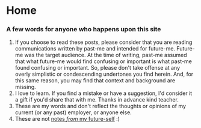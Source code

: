 # Home

### A few words for anyone who happens upon this site

1. If you choose to read these posts, please consider that you are reading communications written by past-me and intended for future-me. Future-me was the target audience. At the time of writing, past-me assumed that what future-me would find confusing or important is what past-me found confusing or important. So, please don't take offense at any overly simplistic or condescending undertones you find herein. And, for this same reason, you may find that context and background are missing.
2. I love to learn. If you find a mistake or have a suggestion, I'd consider it a gift if you'd share that with me. Thanks in advance kind teacher.
3. These are my words and don't reflect the thoughts or opinions of my current (or any past) employer, or anyone else.
4. These are not [notes _from_ my future-self](https://www.youtube.com/watch?reload=9&v=SdT7r1OXFQ0) :)
